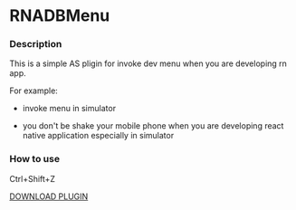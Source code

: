 # RNADBMenu

### Description

This is a simple AS pligin for invoke dev menu when you are developing rn app.

For example:

+ invoke menu in simulator

+ you don't be shake your mobile phone when you are developing react native application especially in simulator

### How to use

Ctrl+Shift+Z

[DOWNLOAD PLUGIN](https://github.com/sanyinchen/RNADBMenu/blob/master/RNADBMenu/lib/RNADBMenu.jar)
